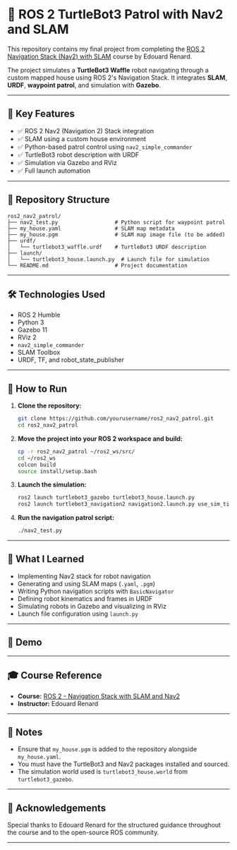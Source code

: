 # 🤖 ROS 2 TurtleBot3 Patrol with Nav2 and SLAM

This repository contains my final project from completing the [ROS 2 Navigation Stack (Nav2) with SLAM](https://www.udemy.com/course/ros2-nav2-stack/) course by Edouard Renard.

The project simulates a **TurtleBot3 Waffle** robot navigating through a custom mapped house using ROS 2's Navigation Stack. It integrates **SLAM**, **URDF**, **waypoint patrol**, and simulation with **Gazebo**.

---

## 🎯 Key Features

- ✅ ROS 2 Nav2 (Navigation 2) Stack integration
- ✅ SLAM using a custom house environment
- ✅ Python-based patrol control using `nav2_simple_commander`
- ✅ TurtleBot3 robot description with URDF
- ✅ Simulation via Gazebo and RViz
- ✅ Full launch automation

---

## 📁 Repository Structure

```
ros2_nav2_patrol/
├── nav2_test.py                  # Python script for waypoint patrol
├── my_house.yaml                 # SLAM map metadata
├── my_house.pgm                  # SLAM map image file (to be added)
├── urdf/
│   └── turtlebot3_waffle.urdf    # TurtleBot3 URDF description
├── launch/
│   └── turtlebot3_house.launch.py  # Launch file for simulation
└── README.md                     # Project documentation
```

---

## 🛠️ Technologies Used

- ROS 2 Humble
- Python 3
- Gazebo 11
- RViz 2
- `nav2_simple_commander`
- SLAM Toolbox
- URDF, TF, and robot_state_publisher

---

## 🚀 How to Run

1. **Clone the repository:**
   ```bash
   git clone https://github.com/yourusername/ros2_nav2_patrol.git
   cd ros2_nav2_patrol
   ```

2. **Move the project into your ROS 2 workspace and build:**
   ```bash
   cp -r ros2_nav2_patrol ~/ros2_ws/src/
   cd ~/ros2_ws
   colcon build
   source install/setup.bash
   ```

3. **Launch the simulation:**
   ```bash
   ros2 launch turtlebot3_gazebo turtlebot3_house.launch.py 
   ros2 launch turtlebot3_navigation2 navigation2.launch.py use_sim_time:=True map:=/my_house.yaml
   ```

4. **Run the navigation patrol script:**
   ```bash
   ./nav2_test.py
   ```

---

## 🧠 What I Learned

- Implementing Nav2 stack for robot navigation
- Generating and using SLAM maps (`.yaml`, `.pgm`)
- Writing Python navigation scripts with `BasicNavigator`
- Defining robot kinematics and frames in URDF
- Simulating robots in Gazebo and visualizing in RViz
- Launch file configuration using `launch.py`

---

## 📸 Demo



---

## 🎓 Course Reference

- **Course:** [ROS 2 - Navigation Stack with SLAM and Nav2](https://www.udemy.com/course/ros2-nav2-stack)
- **Instructor:** Edouard Renard
---

## 📌 Notes

- Ensure that `my_house.pgm` is added to the repository alongside `my_house.yaml`.
- You must have the TurtleBot3 and Nav2 packages installed and sourced.
- The simulation world used is `turtlebot3_house.world` from `turtlebot3_gazebo`.

---

## 🙌 Acknowledgements

Special thanks to Edouard Renard for the structured guidance throughout the course and to the open-source ROS community.

---

